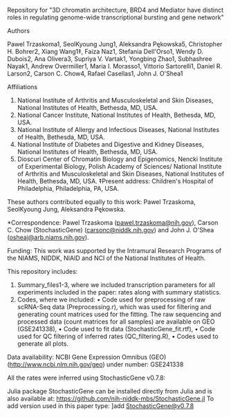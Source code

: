 Repository for "3D chromatin architecture, BRD4 and Mediator have distinct roles in regulating genome-wide transcriptional bursting and gene network"

Authors

Pawel Trzaskoma1, SeolKyoung Jung1, Aleksandra Pękowska5, Christopher H. Bohrer2, Xiang Wang1‡, Faiza Naz1, Stefania Dell'Orso1, Wendy D. Dubois2, Ana Olivera3, Supriya V. Vartak1, Yongbing Zhao1, Subhashree Nayak1, Andrew Overmiller1, Maria I. Morasso1, Vittorio Sartorelli1, Daniel R. Larson2, Carson C. Chow4, Rafael Casellas1, John J. O'Shea1

Affiliations 
1.	National Institute of Arthritis and Musculoskeletal and Skin Diseases, National Institutes of Health, Bethesda, MD, USA.
2.	National Cancer Institute, National Institutes of Health, Bethesda, MD, USA.
3.	National Institute of Allergy and Infectious Diseases, National Institutes of Health, Bethesda, MD, USA.
4.	National Institute of Diabetes and Digestive and Kidney Diseases, National Institutes of Health, Bethesda, MD, USA.
5.	Dioscuri Center of Chromatin Biology and Epigenomics, Nencki Institute of Experimental Biology, Polish Academy of Sciences/ National Institute of Arthritis and Musculoskeletal and Skin Diseases, National Institutes of Health, Bethesda, MD, USA.
‡Present address: Children's Hospital of Philadelphia, Philadelphia, PA, USA.

These authors contributed equally to this work: Pawel Trzaskoma, SeolKyoung Jung, Aleksandra Pękowska.

*Correspondence: Pawel Trzaskoma (pawel.trzaskoma@nih.gov), Carson C. Chow (StochasticGene) (carsonc@niddk.nih.gov) and John J. O'Shea (osheaj@arb.niams.nih.gov).

Funding: This work was supported by the Intramural Research Programs of the NIAMS, NIDDK, NIAID and NCI of the National Institutes of Health.

This repository includes:
1)	Summary_files1-3, where we included transcription parameters for all experiments included in the paper: rates along with summary statistics.
2)	Codes, where we included:
•	Code used for preprocessing of raw scRNA-Seq data (Preprocessing.r), which was used for filtering and generating count matrices used for the fitting. The raw sequencing and processed data (count matrices for all samples) are available on GEO (GSE241338),
•	Code used to fit data (StochasticGene_fit.rtf),
•	Code used for QC filtering of inferred rates (QC_filtering.R),
•	Codes used to generate all plots.

Data availability: NCBI Gene Expression Omnibus (GEO) (http://www.ncbi.nlm.nih.gov/geo) under number: GSE241338 

All the rates were inferred using StochasticGene v0.7.8:

Julia package StochasticGene can be installed directly from Julia and is also available at: https://github.com/nih-niddk-mbs/StochasticGene.jl
To add version used in this paper type: ]add StochasticGene@v0.7.8
